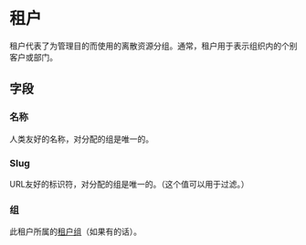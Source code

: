# 租户

租户代表了为管理目的而使用的离散资源分组。通常，租户用于表示组织内的个别客户或部门。

## 字段

### 名称

人类友好的名称，对分配的组是唯一的。

### Slug

URL友好的标识符，对分配的组是唯一的。（这个值可以用于过滤。）

### 组

此租户所属的[租户组](./tenantgroup.md)（如果有的话）。
